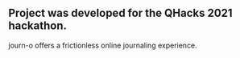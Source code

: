 ## Project was developed for the QHacks 2021 hackathon.
journ-o offers a frictionless online journaling experience.
